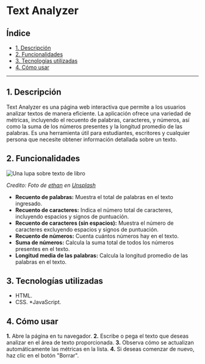# Text Analyzer




## Índice




* [1. Descripción](#1-Descripción)
* [2. Funcionalidades](#2-Funcionalidades)
* [3. Tecnologías utilizadas](#3-Tecnologías-utilizadas)
* [4. Cómo usar](#4-Cómo-usar)




***




## 1. Descripción



Text Analyzer es una página web interactiva que permite a los usuarios analizar textos de manera eficiente. La aplicación ofrece una variedad de métricas, incluyendo el recuento de palabras, caracteres, y números, así como la suma de los números presentes y la longitud promedio de las palabras. Es una herramienta útil para estudiantes, escritores y cualquier persona que necesite obtener información detallada sobre un texto.




## 2. Funcionalidades



![Una lupa sobre texto de libro](https://github.com/Laboratoria/curriculum/assets/92090/2b45f653-69a5-4282-a65c-d34125c36113)

_Credito: Foto de [ethan](https://unsplash.com/fr/@andallthings?utm_source=unsplash&utm_medium=referral&utm_content=creditCopyText)_
_en [Unsplash](https://unsplash.com/es/fotos/72NpWZJOskU?utm_source=unsplash&utm_medium=referral&utm_content=creditCopyText)_




- **Recuento de palabras:** Muestra el total de palabras en el texto ingresado.
- **Recuento de caracteres:** Indica el número total de caracteres, incluyendo espacios y signos de puntuación.
- **Recuento de caracteres (sin espacios):** Muestra el número de caracteres excluyendo espacios y signos de puntuación.
- **Recuento de números:** Cuenta cuántos números hay en el texto.
- **Suma de números:** Calcula la suma total de todos los números presentes en el texto.
- **Longitud media de las palabras:** Calcula la longitud promedio de las palabras en el texto.




## 3. Tecnologías utilizadas



* HTML.
* CSS.
*JavaScript.




## 4. Cómo usar



**1.** Abre la página en tu navegador.
**2.** Escribe o pega el texto que deseas analizar en el área de texto proporcionada.
**3.** Observa cómo se actualizan automáticamente las métricas en la lista.
**4.** Si deseas comenzar de nuevo, haz clic en el botón "Borrar".







